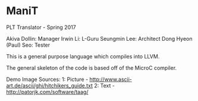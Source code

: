 # ManiT
PLT Translator - Spring 2017

Akiva Dollin: Manager
Irwin Li: L-Guru
Seungmin Lee: Architect
Dong Hyeon (Paul) Seo: Tester


This is a general purpose language which compiles into LLVM. 

The general skeleton of the code is based off of the MicroC compiler. 




Demo Image Sources:
1: Picture - http://www.ascii-art.de/ascii/ghi/hitchikers_guide.txt
2: Text - http://patorjk.com/software/taag/
